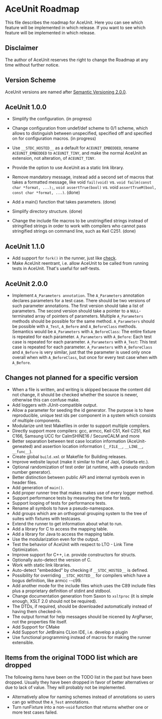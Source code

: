 # AceUnit Roadmap

This file describes the roadmap for AceUnit.
Here you can see which feature will be implemented in which release.
If you want to see which feature will be implemented in which release.


## Disclaimer

The author of AceUnit reserves the right to change the Roadmap at any time without further notice.


## Version Scheme

AceUnit versions are named after [Semantic Versioning 2.0.0](http://semver.org/).


## AceUnit 1.0.0

- Simplify the configuration. (in progress)
- Change configuration from undef/def scheme to 0/1 scheme, which allows to distinguish between unspecified, specified off and specified on for configuration macros. (in progress)

- Use `__STDC_HOSTED__` as a default for `ACEUNIT_EMBEDDED`, rename `ACEUNIT_EMBEDDED` to `ACEUNIT_TINY`, and make the normal AceUnit an extension, not alteration, of `ACEUNIT_TINY`.
- Provide the option to use AceUnit as a static link library.
- Remove mandatory message, instead add a second set of macros that takes a formatted message, like void `fail(void)` vs. `void failm(const char *format, ...);`, `void assertTrue(bool)` vs. void `assertTrueM(bool, const char *format, ...)`. (done)

- Add a main() function that takes parameters. (done)
- Simplify directory structure. (done)
- Change the include file macros to be unstringified strings instead of stringified strings in order to work with compilers who cannot pass stringified strings on command line, such as Keil C251. (done)


## AceUnit 1.1.0

- Add support for `fork()` in the runner, just like [check](http://check.sourceforge.net/).
- Make AceUnit reentrant, i.e. allow AceUnit to be called from running tests in AceUnit.
  That's useful for self-tests.


## AceUnit 2.0.0

- Implement `A_Parameters annotation`.
  The `A_Parameters` annotation declares parameters for a test case.
  There should be two versions of such parameter annotations.
  The first version should take a list of parameters.
  The second version should take a pointer to a `NULL`-terminated array of pointers of parameters.
  Multiple `A_Parameters` methods should be possible for the same method.
  `A_Parameters` should be possible with `A_Test`, `A_Before` and `A_BeforeClass` methods.
  Semantics would be
  `A_Parameters` with `A_BeforeClass`: The entire fixture is repeated for each parameter.
  `A_Parameters` with `A_Before`: Each test case is repeated for each parameter.
  `A_Parameters` with `A_Test`: This test case is repeated for each parameter.
  `A_Parameters` with `A_BeforeClass` and `A_Before` is very similar, just that the parameter is used only once overall when with `A_BeforeClass`, but once for every test case when with `A_Before`.


## Changes not planned for a specific version

- When a file is written, and writing is skipped because the content did not change, it should be checked whether the source is newer, otherwise this can confuse make.
- Add loggers with JUnit-compatible output.
- Allow a parameter for seeding the id generator.
  The purpose is to have reproducible, unique test ids per component in a system which consists of multiple components.
- Modularize unit test Makefiles in order to support multiple compilers.
- Directly support more compilers: gcc, armcc, Keil C51, Keil C251, Keil C166, Samsung UCC for CalmSHINE16 / SecureCALM and more
- Better separation between test case location information (AceUnit-geneated) and assertion location information (`__FILE__`, `__LINE__`, `__func__`).
- Create global `build.xml` or Makefile for Building releases.
- Improve website layout (make it similar to that of Japi, Gridarta etc.).
- Optional randomization of test order (at runtime, with a pseudo random number generator).
- Better distinction between public API and internal symbols even in header files.
- Add generation of `main()`.
- Add proper runner tree that makes makes use of every logger method.
- Support performance tests by measuring the time for tests.
- Support looping of tests for performance tests.
- Rename all symbols to have a pseudo-namespace.
- Add groups which are an orthogonal grouping system to the tree of suites with fixtures with testcases.
- Extend the runner to get information about what to run.
- Add a library for C to access the mapping table.
- Add a library for Java to access the mapping table.
- Use the modularization even for the output.
- Test the behavior of AceUnit with respect to LTO - Link Time Optimization.
- Improve support for C++, i.e. provide constructors for structs.
- Optionally auto-detect the version of C.
- Work with static link libraries.
- Auto-detect "embedded" by checking if `__STDC_HOSTED__` is defined.
- Possibility for overriding `__STDC_HOSTED__` for compilers which have a bogus definition, like armcc --c99.
- Add another mode for the include files which uses the C89 include files plus a proprietary definition of stdint and stdbool.
- Change documentation generation from Saxon to `xsltproc` (it is simple enough, XSLT 2.0 should not be required).
- The DTDs, if required, should be downloaded automatically instead of having them checked-in.
- The output format for help messages should be nicened by ArgParser, not the properties file itself.
- Add Support for CMake
- Add Support for JetBrains CLion IDE, i.e. develop a plugin
- Use functional programming instead of macros for making the runner extensible.


## Items from the original TODO list which are dropped

The following items have been on the TODO list in the past but have been dropped.
Usually they have been dropped in favor of better alternatives or due to lack of value.
They will probably not be implemented.

- Alternatively allow for naming schemes instead of annotations so users can go without the `A_Test` annotations.
- Turn runFixture into a non-`void` function that returns whether one or more test cases failed.
